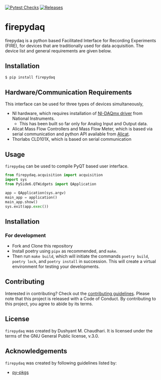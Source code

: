 [![Pytest Checks](https://github.com/dushyant-fire/fsripydaq/actions/workflows/RunPytest.yml/badge.svg)](https://github.com/dushyant-fire/fsripydaq/actions/workflows/RunPytest.yml)
[![Releases](https://github.com/dushyant-fire/fsripydaq/actions/workflows/MakeExe.yml/badge.svg)](https://github.com/dushyant-fire/fsripydaq/actions/workflows/MakeExe.yml)
# firepydaq

firepydaq is a python based Facilitated Interface for Recording Experiments (FIRE), for devices that are traditionally used for data acquisition. The device list and general requirements are given below.

## Installation

```bash
$ pip install firepydaq
```
## Hardware/Communication Requirements

This interface can be used for three types of devices simultaneously,

- NI hardware, which requires installation of <a href="https://www.ni.com/en/support/downloads/drivers/download.ni-daq-mx.html#532710" target="_blank">NI-DAQmx driver</a> from National Instruments.
	- This has been built so far only for Analog Input and Output data.
- Alicat Mass Flow Controllers and Mass Flow Meter, which is based via serial communication and python API available from <a href="https://github.com/numat/alicat" target="_blank">Alicat</a>.
- Thorlabs CLD101X, which is based on serial communication

## Usage

`firepydaq` can be used to compile PyQT based user interface.

```python
from firepydaq.acquisition import acquisition
import sys
from PySide6.QTWidgets import QApplication

app = QApplication(sys.argv)
main_app = application()
main_app.show()
sys.exit(app.exec())
```

## Installation

### For development

- Fork and Clone this repository
- Install poetry using `pipx` as recommended, and `make`. 
- Then run `make build`, which will initiate the commands `poetry build`, `poetry lock`, and `poetry install` in succession. This will create a virtual environment for testing your developments.

## Contributing

Interested in contributing? Check out the [contributing guidelines](docs/contributing.md). 
Please note that this project is released with a Code of Conduct. 
By contributing to this project, you agree to abide by its terms.

## License

`firepydaq` was created by Dushyant M. Chaudhari. It is licensed under the terms
of the GNU General Public license, v.3.0.

## Acknowledgements

`firepydaq` was created by following guidelines listed by:
- <a href="https://py-pkgs.org/welcome" target="_blank">py-pkgs</a>
